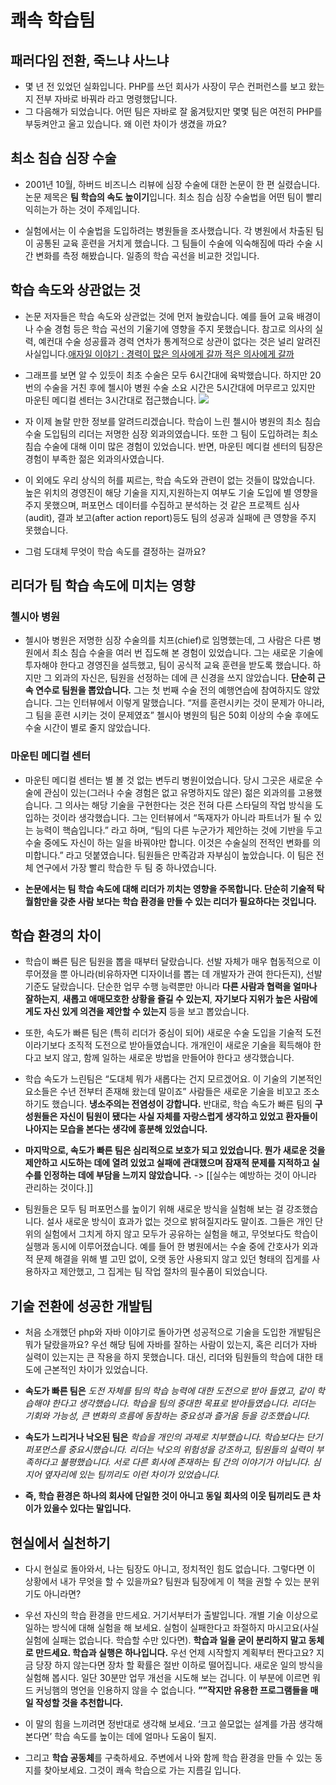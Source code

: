# 쾌속 학습팀

## 패러다임 전환, 죽느냐 사느냐
- 몇 년 전 있었던 실화입니다. PHP를 쓰던 회사가 사장이 무슨 컨퍼런스를 보고 왔는지 전부 자바로 바꿔라 라고 명령했답니다.
- 그 다음해가 되었습니다. 어떤 팀은 자바로 잘 옮겨탔지만 몇몇 팀은 여전히 PHP를 부둥켜안고 울고 있습니다. 왜 이런 차이가 생겼을 까요?


## 최소 침습 심장 수술
- 2001년 10월, 하버드 비즈니스 리뷰에 심장 수술에 대한 논문이 한 편 실렸습니다. 논문 제목은 **팀 학습의 속도 높이기**입니다. 최소 침습 심장 수술법을 어떤 팀이 빨리 익히는가 하는 것이 주제입니다.

- 실험에서는 이 수술법을 도입하려는 병원들을 조사했습니다. 각 병원에서 차출된 팀이 공통된 교육 훈련을 거치게 했습니다. 그 팀들이 수술에 익숙해짐에 따라 수술 시간 변화를 측정 해봤습니다. 일종의 학습 곡선을 비교한 것입니다.


## 학습 속도와 상관없는 것
- 논문 저자들은 학습 속도와 상관없는 것에 먼저 놀랐습니다. 예를 들어 교육 배경이나 수술 경험 등은 학습 곡선의 기울기에 영향을 주지 못했습니다.
참고로 의사의 실력, 예컨대 수술 성공률과 경력 연차가 통계적으로 상관이 없다는 것은 널리 알려진 사실입니다.[애자일 이야기 : 경력이 많은 의사에게 갈까 적은 의사에게 갈까](http://agile.egloos.com/4961611)

- 그래프를 보면 알 수 있듯이 최초 수술은 모두 6시간대에 육박했습니다. 하지만 20번의 수술을 거친 후에 첼시아 병원 수술 소요 시간은 5시간대에 머무르고 있지만 마운틴 메디컬 센터는 3시간대로 접근했습니다.
![](%E1%84%8F%E1%85%AB%E1%84%89%E1%85%A9%E1%86%A8%20%E1%84%92%E1%85%A1%E1%86%A8%E1%84%89%E1%85%B3%E1%86%B8%E1%84%90%E1%85%B5%E1%86%B7/IMG_6373858914E2-1.jpeg)

- 자 이제 놀랄 만한 정보를 알려드리겠습니다. 학습이 느린 첼시아 병원의 최소 침습 수술 도입팀의 리더는 저명한 심장 외과의였습니다. 또한 그 팀이 도입하려는 최소 침습 수술에 대해 이미 많은 경험이 있었습니다. 반면, 마운틴 메디컬 센터의 팀장은 경험이 부족한 젊은 외과의사였습니다.

- 이 외에도 우리 상식의 허를 찌르는, 학습 속도와 관련이 없는 것들이 많았습니다. 높은 위치의 경영진이 해당 기술을 지지,지원하는지 여부도 기술 도입에 별 영향을 주지 못했으며, 퍼포먼스 데이터를 수집하고 분석하는 것 같은 프로젝트 심사(audit), 결과 보고(after action report)등도 팀의 성공과 실패에 큰 영향을 주지 못했습니다.

- 그럼 도대체 무엇이 학습 속도를 결정하는 걸까요?

## 리더가 팀 학습 속도에 미치는 영향
### 첼시아 병원
- 첼시아 병원은 저명한 심장 수술의를 치프(chief)로 임명했는데, 그 사람은 다른 병원에서 최소 침습 수술을 여러 번 집도해 본 경험이 있었습니다. 그는 새로운 기술에 투자해야 한다고 경영진을 설득했고, 팀이 공식적 교육 훈련을 받도록 했습니다. 하지만 그 외과의 자신은, 팀원을 선정하는 데에 큰 신경을 쓰지 않았습니다. **단순히 근속 연수로 팀원을 뽑았습니다.**
그는 첫 번째 수술 전의 예행연습에 참여하지도 않았습니다. 그는 인터뷰에서 이렇게 말했습니다. “저를 훈련시키는 것이 문제가 아니라, 그 팀을 훈련 시키는 것이 문제였죠” 첼시아 병원의 팀은 50회 이상의 수술 후에도 수술 시간이 별로 줄지 않았습니다.

### 마운틴 메디컬 센터
- 마운틴 메디컬 센터는 별 볼 것 없는 변두리 병원이었습니다. 당시 그곳은 새로운 수술에 관심이 있는(그러나 수술 경험은 없고 유명하지도 않은) 젊은 외과의를 고용했습니다. 그 의사는 해당 기술을 구현한다는 것은 전혀 다른 스타딜의 작업 방식을 도입하는 것이라 생각했습니다.
그는 인터뷰에서 “독재자가 아니라 파트너가 될 수 있는 능력이 핵슴입니다.” 라고 하며, “팀의 다른 누군가가 제안하는 것에 기반을 두고 수술 중에도 자신이 하는 일을 바꿔야만 합니다. 이것은 수술실의 전적인 변화를 의미합니다.” 라고 덧붙였습니다. 팀원들은 만족감과 자부심이 높았습니다. 이 팀은 전체 연구에서 가장 빨리 학습한 두 팀 중 하나였습니다.

- **논문에서는 팀 학습 속도에 대해 리더가 끼치는 영향을 주목합니다. 단순히 기술적 탁월함만을 갖춘 사람 보다는 학습 환경을 만들 수 있는 리더가 필요하다는 것입니다.**

## 학습 환경의 차이
- 학습이 빠른 팀은 팀원을 뽑을 때부터 달랐습니다. 선발 자체가 매우 협동적으로 이루어졌을 뿐 아니라(비유하자면 디자이너를 뽑는 데 개발자가 관여 한다든지), 선발 기준도 달랐습니다. 단순한 업무 수행 능력뿐만 아니라 **다른 사람과 협력을 얼마나 잘하는지**, **새롭고 애매모호한 상황을 즐길 수 있는지**, **자기보다 지위가 높은 사람에게도 자신 있게 의견을 제안할 수 있는지** 등을 보고 뽑았습니다.

- 또한, 속도가 빠른 팀은 (특히 리더가 중심이 되어) 새로운 수술 도입을 기술적 도전이라기보다 조직적 도전으로 받아들였습니다. 개개인이 새로운 기술을 획득해야 한다고 보지 않고, 함께 일하는 새로운 방법을 만들어야 한다고 생각했습니다.

- 학습 속도가 느린팀은 “도대체 뭐가 새롭다는 건지 모르겠어요. 이 기술의 기본적인 요소들은 수년 전부터 존재해 왔는데 말이죠” 사람들은 새로운 기술을 비꼬고 조소하기도 했습니다. **냉소주의는 전염성이 강합니다.** 반대로, 학습 속도가 빠른 팀의 **구성원들은 자신이 팀원이 됐다는 사실 자체를 자랑스럽게 생각하고 있었고 환자들이 나아지는 모습을 본다는 생각에 흥분해 있었습니다.**

- **마지막으로, 속도가 빠른 팀은 심리적으로 보호가 되고 있었습니다. 뭔가 새로운 것을 제안하고 시도하는 데에 열려 있었고 실패에 관대했으며 잠재적 문제를 지적하고 실수를 인정하는 데에 부담을 느끼지 않았습니다.** -> [[실수는 예방하는 것이 아니라 관리하는 것이다.]]

- 팀원들은 모두 팀 퍼포먼스를 높이기 위해 새로운 방식을 실험해 보는 걸 강조했습니다. 설사 새로운 방식이 효과가 없는 것으로 밝혀질지라도 말이죠. 그들은 개인 단위의 실험에서 그치게 하지 않고 모두가 공유하는 실험을 해고, 무엇보다도 학습이 실행과 동시에 이루어졌습니다. 예를 들어 한 병원에서는 수술 중에 간호사가 외과적 문제 해결을 위해 별 고민 없이, 오랫 동안 사용되지 않고 있던 형태의 집게를 사용하자고 제안했고, 그 집게는 팀 작업 절차의 필수품이 되었습니다.

## 기술 전환에 성공한 개발팀
- 처음 소개했던 php와 자바 이야기로 돌아가면 성공적으로 기술을 도입한 개발팀은 뭐가 달랐을까요?
우선 해당 팀에 자바를 잘하는 사람이 있는지, 혹은 리더가 자바 실력이 있는지는 큰 작용을 하지 못했습니다. 대신, 리더와 팀원들의 학습에 대한 태도에 근본적인 차이가 있었습니다. 

- **속도가 빠른 팀은** *도전 자체를 팀의 학습 능력에 대한 도전으로 받아 들였고, 같이 학습해야 한다고 생각했습니다. 학습을 팀의 중대한 목표로 받아들였습니다. 리더는 기회와 가능성, 큰 변화의 흐름에 동참하는 중요성과 즐거움 등을 강조했습니다.* 

- **속도가 느리거나 낙오된 팀은** *학습을 개인의 과제로 치부했습니다. 학습보다는 단기 퍼포먼스를 중요시했습니다. 리더는 낙오의 위험성을 강조하고, 팀원들의 실력이 부족하다고 불평했습니다. 서로 다른 회사에 존재하는 팀 간의 이야기가 아닙니다. 심지어 옆자리에 있는 팀끼리도 이런 차이가 있었습니다.* 

- **즉, 학습 환경은 하나의 회사에 단일한 것이 아니고 동일 회사의 이웃 팀끼리도 큰 차이가 있을수 있다는 말입니다.**

## 현실에서 실천하기
- 다시 현실로 돌아와서, 나는 팀장도 아니고, 정치적인 힘도 없습니다. 그렇다면 이 상황에서 내가 무엇을 할 수 있을까요? 팀원과 팀장에게 이 책을 권할 수 있는 분위기도 아니라면? 

- 우선 자신의 학습 환경을 만드세요. 거기서부터가 출발입니다. 개별 기술 이상으로 일하는 방식에 대해 실험을 해 보세요. 실험이 실패한다고 좌절하지 마시고요(사실 실험에 실패는 없습니다. 학습할 수만 있다면). **학습과 일을 굳이 분리하지 말고 동체로 만드세요. 학습과 실행은 하나입니다.** 우선 언제 시작할지 계획부터 짠다고요? 지금 당장 하지 않는다면 장차 할 확률은 절반 이하로 떨어집니다. 새로운 일의 방식을 실험해 봅시다. 일단 30분만 업무 개선을 시도해 보는 겁니다. 이 부분에 이르면 워드 커닝햄의 명언을 인용하지 않을 수 없습니다. **””작지만 유용한 프로그램들을 매일 작성할 것을 추천합니다.**

- 이 말의 힘을 느끼려면 정반대로 생각해 보세요. ‘크고 쓸모없는 설계를 가끔 생각해 본다면’ 학습 속도를 높이는 데에 얼마나 도움이 될지.

- 그리고 **학습 공동체**를 구축하세요. 주변에서 나와 함께 학습 환경을 만들 수 있는 동지를 찾아보세요. 그것이 쾌속 학습으로 가는 지름길 입니다.













